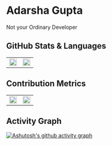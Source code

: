 # Adarsha Gupta
Not your Ordinary Developer
## GitHub Stats & Languages
<table>
  <tr>
    <td width="50%">
      <img width="100%" src="https://github-readme-stats.vercel.app/api?username=Adarshagupta&show_icons=true&theme=radical&count_private=true&include_all_commits=true" />
    </td>
    <td width="50%">
      <img width="100%" src="https://github-readme-stats.vercel.app/api/top-langs/?username=Adarshagupta&theme=radical&layout=compact" />
    </td>
  </tr>
</table>

## Contribution Metrics
<table>
  <tr>
    <td width="50%">
      <img width="100%" src="https://github-readme-streak-stats.herokuapp.com/?user=Adarshagupta&theme=radical" />
    </td>
    <td width="50%">
      <img width="100%" src="https://github-profile-trophy.vercel.app/?username=Adarshagupta&theme=radical&column=4&row=1" />
    </td>
  </tr>
</table>

## Activity Graph
[![Ashutosh's github activity graph](https://github-readme-activity-graph.vercel.app/graph?username=Adarshagupta&bg_color=141321&color=f6318c&line=f6318c&point=ffcef0&area=true&hide_border=true)](https://github.com/ashutosh00710/github-readme-activity-graph)
